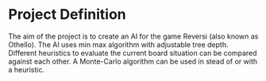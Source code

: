 Project Definition
==================

The aim of the project is to create an AI for the game Reversi (also known as Othello). The AI uses min max algorithm with adjustable tree depth.
Different heuristics to evaluate the current board situation can be compared against each other. A Monte-Carlo algorithm can be used in stead of or with a heuristic.

